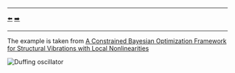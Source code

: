 ***
[⬅️](../021/README.md "Previous example")
[➡️](../023/README.md "Next example")
***

The example is taken from [A Constrained Bayesian Optimization Framework for Structural Vibrations with Local Nonlinearities](https://doi.org/10.1007/s00158-024-03747-5)

![Duffing oscillator](HBM.png)

